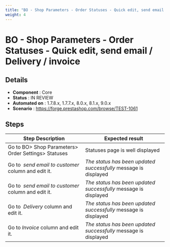 ```yaml
---
title: "BO - Shop Parameters - Order Statuses - Quick edit, send email / Delivery / invoice"
weight: 4
---
```


# BO - Shop Parameters - Order Statuses - Quick edit, send email / Delivery / invoice
## Details
* **Component** : Core
* **Status** : IN REVIEW
* **Automated on** : 1.7.8.x, 1.7.7.x, 8.0.x, 8.1.x, 9.0.x
* **Scenario** : https://forge.prestashop.com/browse/TEST-1061

## Steps
| Step Description | Expected result |
| ----- | ----- |
| Go to BO> Shop Parameters> Order Settings> Statuses | Statuses page is well displayed |
| Go to  _send email to customer_ column and edit it. | _*The status has been updated successfully*_ message is displayed |
| Go to  _send email to customer_ column and edit it. | _*The status has been updated successfully*_ message is displayed |
| Go to  _Delivery_ column and edit it. | _*The status has been updated successfully*_ message is displayed |
| Go to _Invoice_ column and edit it. | _*The status has been updated successfully*_ message is displayed |
